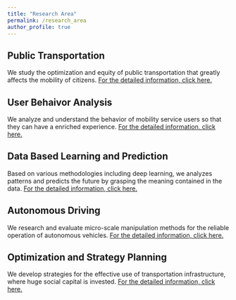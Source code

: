 ```yaml
---
title: "Research Area"
permalink: /research_area
author_profile: true
---
```


## Public Transportation
We study the optimization and equity of public transportation that greatly affects the mobility of citizens. [For the detailed information, click here.](<https://trlab-snu.github.io/research_area/>)

## User Behaivor Analysis
We analyze and understand the behavior of mobility service users so that they can have a enriched experience. [For the detailed information, click here.](<https://trlab-snu.github.io/research_area/>)

## Data Based Learning and Prediction
Based on various methodologies including deep learning, we analyzes patterns and predicts the future by grasping the meaning contained in the data. [For the detailed information, click here.](<https://trlab-snu.github.io/research_area/>)

## Autonomous Driving
We research and evaluate micro-scale manipulation methods for the reliable operation of autonomous vehicles. [For the detailed information, click here.](<https://trlab-snu.github.io/research_area/>)

## Optimization and Strategy Planning
We develop strategies for the effective use of transportation infrastructure, where huge social capital is invested. [For the detailed information, click here.](<https://trlab-snu.github.io/research_area/>)